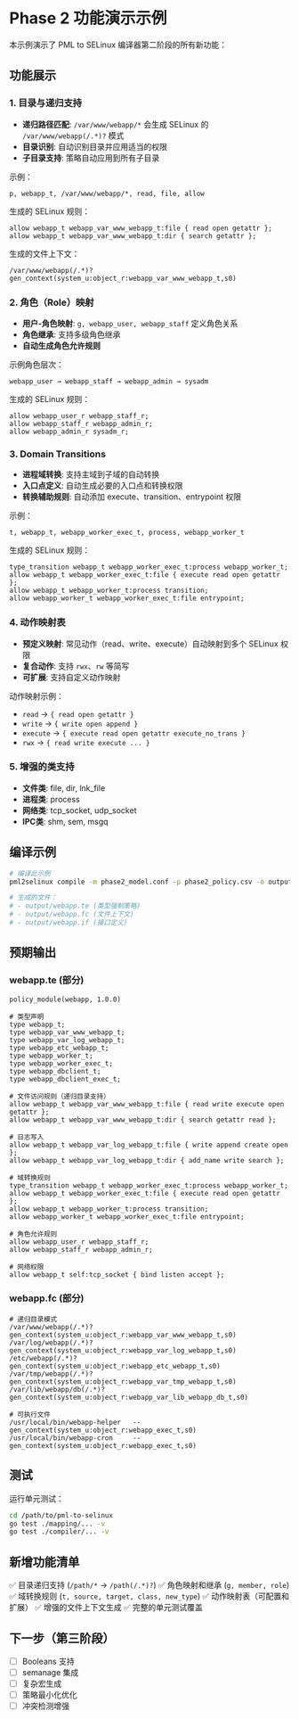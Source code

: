 # Phase 2 功能演示示例

本示例演示了 PML to SELinux 编译器第二阶段的所有新功能：

## 功能展示

### 1. 目录与递归支持
- **递归路径匹配**: `/var/www/webapp/*` 会生成 SELinux 的 `/var/www/webapp(/.*)?` 模式
- **目录识别**: 自动识别目录并应用适当的权限
- **子目录支持**: 策略自动应用到所有子目录

示例：
```csv
p, webapp_t, /var/www/webapp/*, read, file, allow
```
生成的 SELinux 规则：
```
allow webapp_t webapp_var_www_webapp_t:file { read open getattr };
allow webapp_t webapp_var_www_webapp_t:dir { search getattr };
```

生成的文件上下文：
```
/var/www/webapp(/.*)?    gen_context(system_u:object_r:webapp_var_www_webapp_t,s0)
```

### 2. 角色（Role）映射
- **用户-角色映射**: `g, webapp_user, webapp_staff` 定义角色关系
- **角色继承**: 支持多级角色继承
- **自动生成角色允许规则**

示例角色层次：
```
webapp_user → webapp_staff → webapp_admin → sysadm
```

生成的 SELinux 规则：
```
allow webapp_user_r webapp_staff_r;
allow webapp_staff_r webapp_admin_r;
allow webapp_admin_r sysadm_r;
```

### 3. Domain Transitions
- **进程域转换**: 支持主域到子域的自动转换
- **入口点定义**: 自动生成必要的入口点和转换权限
- **转换辅助规则**: 自动添加 execute、transition、entrypoint 权限

示例：
```csv
t, webapp_t, webapp_worker_exec_t, process, webapp_worker_t
```

生成的 SELinux 规则：
```
type_transition webapp_t webapp_worker_exec_t:process webapp_worker_t;
allow webapp_t webapp_worker_exec_t:file { execute read open getattr };
allow webapp_t webapp_worker_t:process transition;
allow webapp_worker_t webapp_worker_exec_t:file entrypoint;
```

### 4. 动作映射表
- **预定义映射**: 常见动作（read、write、execute）自动映射到多个 SELinux 权限
- **复合动作**: 支持 `rwx`、`rw` 等简写
- **可扩展**: 支持自定义动作映射

动作映射示例：
- `read` → `{ read open getattr }`
- `write` → `{ write open append }`
- `execute` → `{ execute read open getattr execute_no_trans }`
- `rwx` → `{ read write execute ... }`

### 5. 增强的类支持
- **文件类**: file, dir, lnk_file
- **进程类**: process
- **网络类**: tcp_socket, udp_socket
- **IPC类**: shm, sem, msgq

## 编译示例

```bash
# 编译此示例
pml2selinux compile -m phase2_model.conf -p phase2_policy.csv -o output/

# 生成的文件：
# - output/webapp.te (类型强制策略)
# - output/webapp.fc (文件上下文)
# - output/webapp.if (接口定义)
```

## 预期输出

### webapp.te (部分)
```selinux
policy_module(webapp, 1.0.0)

# 类型声明
type webapp_t;
type webapp_var_www_webapp_t;
type webapp_var_log_webapp_t;
type webapp_etc_webapp_t;
type webapp_worker_t;
type webapp_worker_exec_t;
type webapp_dbclient_t;
type webapp_dbclient_exec_t;

# 文件访问规则（递归目录支持）
allow webapp_t webapp_var_www_webapp_t:file { read write execute open getattr };
allow webapp_t webapp_var_www_webapp_t:dir { search getattr read };

# 日志写入
allow webapp_t webapp_var_log_webapp_t:file { write append create open };
allow webapp_t webapp_var_log_webapp_t:dir { add_name write search };

# 域转换规则
type_transition webapp_t webapp_worker_exec_t:process webapp_worker_t;
allow webapp_t webapp_worker_exec_t:file { execute read open getattr };
allow webapp_t webapp_worker_t:process transition;
allow webapp_worker_t webapp_worker_exec_t:file entrypoint;

# 角色允许规则
allow webapp_user_r webapp_staff_r;
allow webapp_staff_r webapp_admin_r;

# 网络权限
allow webapp_t self:tcp_socket { bind listen accept };
```

### webapp.fc (部分)
```selinux
# 递归目录模式
/var/www/webapp(/.*)?              gen_context(system_u:object_r:webapp_var_www_webapp_t,s0)
/var/log/webapp(/.*)?              gen_context(system_u:object_r:webapp_var_log_webapp_t,s0)
/etc/webapp(/.*)?                  gen_context(system_u:object_r:webapp_etc_webapp_t,s0)
/var/tmp/webapp(/.*)?              gen_context(system_u:object_r:webapp_var_tmp_webapp_t,s0)
/var/lib/webapp/db(/.*)?           gen_context(system_u:object_r:webapp_var_lib_webapp_db_t,s0)

# 可执行文件
/usr/local/bin/webapp-helper   --  gen_context(system_u:object_r:webapp_exec_t,s0)
/usr/local/bin/webapp-cron     --  gen_context(system_u:object_r:webapp_exec_t,s0)
```

## 测试

运行单元测试：
```bash
cd /path/to/pml-to-selinux
go test ./mapping/... -v
go test ./compiler/... -v
```

## 新增功能清单

✅ 目录递归支持 (`/path/*` → `/path(/.*)?`)
✅ 角色映射和继承 (`g, member, role`)
✅ 域转换规则 (`t, source, target, class, new_type`)
✅ 动作映射表（可配置和扩展）
✅ 增强的文件上下文生成
✅ 完整的单元测试覆盖

## 下一步（第三阶段）

- [ ] Booleans 支持
- [ ] semanage 集成
- [ ] 复杂宏生成
- [ ] 策略最小化优化
- [ ] 冲突检测增强
